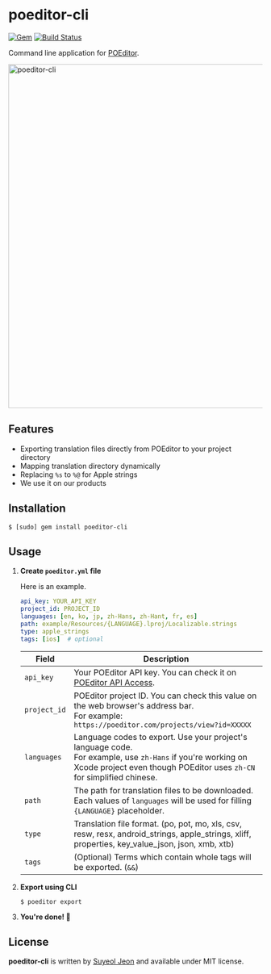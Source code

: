 # poeditor-cli

[![Gem](https://img.shields.io/gem/v/poeditor-cli.svg)](https://rubygems.org/gems/poeditor-cli)
[![Build Status](https://travis-ci.org/StyleShare/poeditor-cli.svg?branch=master)](https://travis-ci.org/StyleShare/poeditor-cli)

Command line application for [POEditor](https://poeditor.com).

<img width="682" alt="poeditor-cli" src="https://cloud.githubusercontent.com/assets/931655/22509884/2aebebc2-e8d3-11e6-86e2-a9915ca755b5.png">

## Features

* Exporting translation files directly from POEditor to your project directory
* Mapping translation directory dynamically
* Replacing `%s` to `%@` for Apple strings
* We use it on our products

## Installation

```console
$ [sudo] gem install poeditor-cli
```

## Usage

1. **Create `poeditor.yml` file**

    Here is an example.

    ```yaml
    api_key: YOUR_API_KEY
    project_id: PROJECT_ID
    languages: [en, ko, jp, zh-Hans, zh-Hant, fr, es]
    path: example/Resources/{LANGUAGE}.lproj/Localizable.strings
    type: apple_strings
    tags: [ios]  # optional
    ```

    | Field | Description |
    |---|---|
    | `api_key` | Your POEditor API key. You can check it on [POEditor API Access](https://poeditor.com/account/api). |
    | `project_id` | POEditor project ID. You can check this value on the web browser's address bar.<br />For example: `https://poeditor.com/projects/view?id=XXXXX` |
    | `languages` | Language codes to export. Use your project's language code.<br />For example, use `zh-Hans` if you're working on Xcode project even though POEditor uses `zh-CN` for simplified chinese. |
    | `path` | The path for translation files to be downloaded. Each values of `languages` will be used for filling `{LANGUAGE}` placeholder. |
    | `type` | Translation file format. (po, pot, mo, xls, csv, resw, resx, android_strings, apple_strings, xliff, properties, key_value_json, json, xmb, xtb) |
    | `tags` | (Optional) Terms which contain whole tags will be exported. (`&&`) |

2. **Export using CLI**

    ```console
    $ poeditor export
    ```

3. **You're done! 🎉**

## License

**poeditor-cli** is written by [Suyeol Jeon](https://github.com/devxoul) and available under MIT license.
